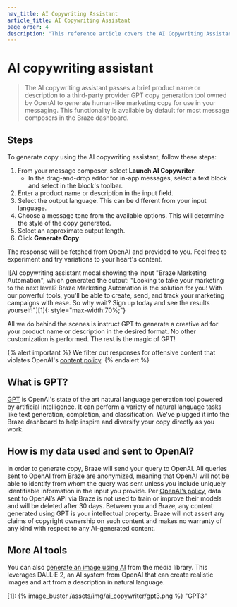 ```yaml
---
nav_title: AI Copywriting Assistant
article_title: AI Copywriting Assistant
page_order: 4
description: "This reference article covers the AI Copywriting Assistant, feature that passes a brief product name or description to OpenAI's GPT copy generation tool to generate human-like marketing copy for use in your messaging."
---
```


# AI copywriting assistant

> The AI copywriting assistant passes a brief product name or description to a third-party provider GPT copy generation tool owned by OpenAI to generate human-like marketing copy for use in your messaging. This functionality is available by default for most message composers in the Braze dashboard.

## Steps

To generate copy using the AI copywriting assistant, follow these steps:

1. From your message composer, select <i class="fa-solid fa-wand-magic-sparkles"></i> **Launch AI Copywriter**.
   * In the drag-and-drop editor for in-app messages, select a text block and select <i class="fa-solid fa-wand-magic-sparkles" title="AI Copywriter"></i> in the block's toolbar.
2. Enter a product name or description in the input field.
3. Select the output language. This can be different from your input language.
4. Choose a message tone from the available options. This will determine the style of the copy generated.
5. Select an approximate output length. 
6. Click **Generate Copy**.

The response will be fetched from OpenAI and provided to you. Feel free to experiment and try variations to your heart's content. 

![AI copywriting assistant modal showing the input "Braze Marketing Automation", which generated the output: "Looking to take your marketing to the next level? Braze Marketing Automation is the solution for you! With our powerful tools, you'll be able to create, send, and track your marketing campaigns with ease. So why wait? Sign up today and see the results yourself!"][1]{: style="max-width:70%;"}

All we do behind the scenes is instruct GPT to generate a creative ad for your product name or description in the desired format. No other customization is performed. The rest is the magic of GPT! 

{% alert important %}
We filter out responses for offensive content that violates OpenAI's [content policy](https://beta.openai.com/docs/usage-guidelines/content-policy).
{% endalert %}

## What is GPT?

[GPT](https://openai.com/product/gpt-4) is OpenAI's state of the art natural language generation tool powered by artificial intelligence. It can perform a variety of natural language tasks like text generation, completion, and classification. We've plugged it into the Braze dashboard to help inspire and diversify your copy directly as you work.

## How is my data used and sent to OpenAI?

In order to generate copy, Braze will send your query to OpenAI. All queries sent to OpenAI from Braze are anonymized, meaning that OpenAI will not be able to identify from whom the query was sent unless you include uniquely identifiable information in the input you provide. Per [OpenAI’s policy](https://openai.com/policies/api-data-usage-policies), data sent to OpenAI’s API via Braze is not used to train or improve their models and will be deleted after 30 days. Between you and Braze, any content generated using GPT is your intellectual property. Braze will not assert any claims of copyright ownership on such content and makes no warranty of any kind with respect to any AI-generated content.

## More AI tools

You can also [generate an image using AI]({{site.baseurl}}/user_guide/engagement_tools/templates_and_media/media_library/#generate-ai) from the media library. This leverages DALL·E 2, an AI system from OpenAI that can create realistic images and art from a description in natural language.

[1]: {% image_buster /assets/img/ai_copywriter/gpt3.png %} "GPT3"
